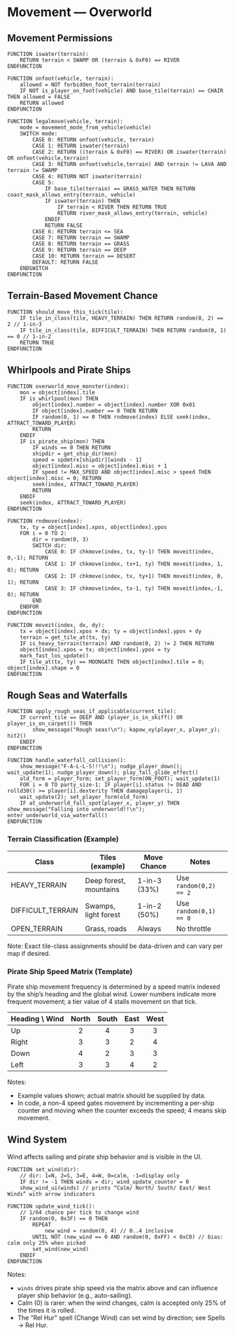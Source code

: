 # Movement — Overworld

## Movement Permissions

```pseudocode
FUNCTION iswater(terrain):
    RETURN terrain < SWAMP OR (terrain & 0xF0) == RIVER
ENDFUNCTION

FUNCTION onfoot(vehicle, terrain):
    allowed = NOT forbidden_foot_terrain(terrain)
    IF NOT is_player_on_foot(vehicle) AND base_tile(terrain) == CHAIR THEN allowed = FALSE
    RETURN allowed
ENDFUNCTION

FUNCTION legalmove(vehicle, terrain):
    mode = movement_mode_from_vehicle(vehicle)
    SWITCH mode:
        CASE 0: RETURN onfoot(vehicle, terrain)
        CASE 1: RETURN iswater(terrain)
        CASE 2: RETURN ((terrain & 0xF0) == RIVER) OR iswater(terrain) OR onfoot(vehicle,terrain)
        CASE 3: RETURN onfoot(vehicle,terrain) AND terrain != LAVA AND terrain != SWAMP
        CASE 4: RETURN NOT iswater(terrain)
        CASE 5:
            IF base_tile(terrain) == GRASS_WATER THEN RETURN coast_mask_allows_entry(terrain, vehicle)
            IF iswater(terrain) THEN
                IF terrain < RIVER THEN RETURN TRUE
                RETURN river_mask_allows_entry(terrain, vehicle)
            ENDIF
            RETURN FALSE
        CASE 6: RETURN terrain <= SEA
        CASE 7: RETURN terrain == SWAMP
        CASE 8: RETURN terrain == GRASS
        CASE 9: RETURN terrain == DEEP
        CASE 10: RETURN terrain == DESERT
        DEFAULT: RETURN FALSE
    ENDSWITCH
ENDFUNCTION
```

## Terrain-Based Movement Chance

```pseudocode
FUNCTION should_move_this_tick(tile):
    IF tile_in_class(tile, HEAVY_TERRAIN) THEN RETURN random(0, 2) == 2 // 1-in-3
    IF tile_in_class(tile, DIFFICULT_TERRAIN) THEN RETURN random(0, 1) == 0 // 1-in-2
    RETURN TRUE
ENDFUNCTION
```

## Whirlpools and Pirate Ships

```pseudocode
FUNCTION overworld_move_monster(index):
    mon = object[index].tile
    IF is_whirlpool(mon) THEN
        object[index].number = object[index].number XOR 0x01
        IF object[index].number == 0 THEN RETURN
        IF random(0, 1) == 0 THEN rndmove(index) ELSE seek(index, ATTRACT_TOWARD_PLAYER)
        RETURN
    ENDIF
    IF is_pirate_ship(mon) THEN
        IF winds == 0 THEN RETURN
        shipdir = get_ship_dir(mon)
        speed = spdmtrx[shipdir][winds - 1]
        object[index].misc = object[index].misc + 1
        IF speed != MAX_SPEED AND object[index].misc > speed THEN object[index].misc = 0; RETURN
        seek(index, ATTRACT_TOWARD_PLAYER)
        RETURN
    ENDIF
    seek(index, ATTRACT_TOWARD_PLAYER)
ENDFUNCTION

FUNCTION rndmove(index):
    tx, ty = object[index].xpos, object[index].ypos
    FOR i = 0 TO 2:
        dir = random(0, 3)
        SWITCH dir:
            CASE 0: IF chkmove(index, tx, ty-1) THEN moveit(index, 0,-1); RETURN
            CASE 1: IF chkmove(index, tx+1, ty) THEN moveit(index, 1, 0); RETURN
            CASE 2: IF chkmove(index, tx, ty+1) THEN moveit(index, 0, 1); RETURN
            CASE 3: IF chkmove(index, tx-1, ty) THEN moveit(index,-1, 0); RETURN
        END
    ENDFOR
ENDFUNCTION

FUNCTION moveit(index, dx, dy):
    tx = object[index].xpos + dx; ty = object[index].ypos + dy
    terrain = get_tile_at(tx, ty)
    IF is_heavy_terrain(terrain) AND random(0, 2) != 2 THEN RETURN
    object[index].xpos = tx; object[index].ypos = ty
    mark_fast_los_update()
    IF tile_at(tx, ty) == MOONGATE THEN object[index].tile = 0; object[index].shape = 0
ENDFUNCTION
```

## Rough Seas and Waterfalls

```pseudocode
FUNCTION apply_rough_seas_if_applicable(current_tile):
    IF current_tile == DEEP AND (player_is_in_skiff() OR player_is_on_carpet()) THEN
        show_message("Rough seas!\n"); kapow_xy(player_x, player_y); hit2()
    ENDIF
ENDFUNCTION

FUNCTION handle_waterfall_collision():
    show_message("F-A-L-L-S!!!\n"); nudge_player_down(); wait_update(1); nudge_player_down(); play_fall_glide_effect()
    old_form = player_form; set_player_form(ON_FOOT); wait_update(1)
    FOR i = 0 TO party_size-1: IF player[i].status != DEAD AND rolld30() >= player[i].dexterity THEN damageplayer(i, 1)
    wait_update(2); set_player_form(old_form)
    IF at_underworld_fall_spot(player_x, player_y) THEN show_message("Falling into underworld!!\n"); enter_underworld_via_waterfall()
ENDFUNCTION
```


### Terrain Classification (Example)

| Class             | Tiles (example)        | Move Chance    | Notes                            |
|-------------------|------------------------|----------------|----------------------------------|
| HEAVY_TERRAIN     | Deep forest, mountains | 1-in-3 (33%)   | Use `random(0,2) == 2`           |
| DIFFICULT_TERRAIN | Swamps, light forest   | 1-in-2 (50%)   | Use `random(0,1) == 0`           |
| OPEN_TERRAIN      | Grass, roads           | Always         | No throttle                      |

Note: Exact tile-class assignments should be data-driven and can vary per map if desired.

### Pirate Ship Speed Matrix (Template)

Pirate ship movement frequency is determined by a speed matrix indexed by the ship’s heading and the global wind. Lower numbers indicate more frequent movement; a tier value of 4 stalls movement on that tick.

| Heading \ Wind | North | South | East | West |
|----------------|:-----:|:-----:|:----:|:----:|
| Up             |   2   |   4   |  3   |  3   |
| Right          |   3   |   3   |  2   |  4   |
| Down           |   4   |   2   |  3   |  3   |
| Left           |   3   |   3   |  4   |  2   |

Notes:

- Example values shown; actual matrix should be supplied by data.
- In code, a non-4 speed gates movement by incrementing a per-ship counter and moving when the counter exceeds the speed; 4 means skip movement.

## Wind System

Wind affects sailing and pirate ship behavior and is visible in the UI.

```pseudocode
FUNCTION set_wind(dir):
    // dir: 1=N, 2=S, 3=E, 4=W, 0=calm, -1=display only
    IF dir != -1 THEN winds = dir; wind_update_counter = 0
    show_wind_ui(winds) // prints “Calm/ North/ South/ East/ West Winds” with arrow indicators

FUNCTION update_wind_tick():
    // 1/64 chance per tick to change wind
    IF random(0, 0x3F) == 0 THEN
        REPEAT
            new_wind = random(0, 4) // 0..4 inclusive
        UNTIL NOT (new_wind == 0 AND random(0, 0xFF) < 0xC0) // bias: calm only 25% when picked
        set_wind(new_wind)
    ENDIF
ENDFUNCTION
```

Notes:

- `winds` drives pirate ship speed via the matrix above and can influence player ship behavior (e.g., auto-sailing).
- Calm (0) is rarer: when the wind changes, calm is accepted only 25% of the times it is rolled.
- The “Rel Hur” spell (Change Wind) can set wind by direction; see Spells → Rel Hur.

